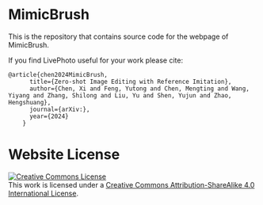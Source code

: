 # MimicBrush

This is the repository that contains source code for the webpage of MimicBrush.

If you find LivePhoto useful for your work please cite:
```
@article{chen2024MimicBrush,
      title={Zero-shot Image Editing with Reference Imitation},
      author={Chen, Xi and Feng, Yutong and Chen, Mengting and Wang, Yiyang and Zhang, Shilong and Liu, Yu and Shen, Yujun and Zhao, Hengshuang},
      journal={arXiv:},
      year={2024}
    }
```

# Website License
<a rel="license" href="http://creativecommons.org/licenses/by-sa/4.0/"><img alt="Creative Commons License" style="border-width:0" src="https://i.creativecommons.org/l/by-sa/4.0/88x31.png" /></a><br />This work is licensed under a <a rel="license" href="http://creativecommons.org/licenses/by-sa/4.0/">Creative Commons Attribution-ShareAlike 4.0 International License</a>.

